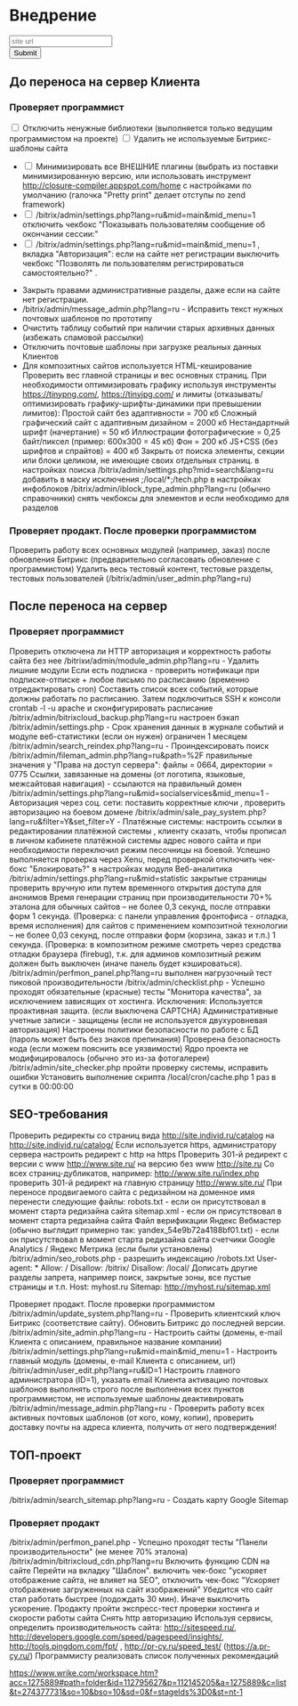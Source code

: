 # Внедрение 
<form class="form-inline">
  <div class="form-group">
    <input type="text" class="form-control" name="url" id="url" placeholder="site url">
  </div>
  <button type="submit" class="btn btn-default btn-sm">Submit</button>
</form>


## До переноса на сервер Клиента 
### Проверяет программист
<label class="checkbox-inline">
  <input type="checkbox" id="inlineCheckbox1" value="option1"> Отключить ненужные библиотеки (выполняется только ведущим программистом на проекте)
</label>

<label class="checkbox-inline">
  <input type="checkbox" id="inlineCheckbox1" value="option1"> Удалить не используемые Битрикс-шаблоны сайта
</label>


- <input type="checkbox"> Минимизировать все ВНЕШНИЕ плагины (выбрать из поставки минимизированную версию, или использовать инструмент http://closure-compiler.appspot.com/home с настройками по умолчанию (галочка "Pretty print" делает отступы по zend framework)
- <input type="checkbox"> /bitrix/admin/settings.php?lang=ru&mid=main&mid_menu=1 отключить чекбокс "Показывать пользователям сообщение об окончании сессии:"
- <input type="checkbox"> /bitrix/admin/settings.php?lang=ru&mid=main&mid_menu=1 , вкладка "Авторизация": если на сайте нет регистрации выключить чекбокс "Позволять ли пользователям регистрироваться самостоятельно?" . 
* Закрыть правами административные разделы, даже если на сайте нет регистрации.
* /bitrix/admin/message_admin.php?lang=ru - Исправить текст нужных почтовых шаблонов по прототипу 
* Очистить таблицу событий при наличии старых архивных данных (избежать спамовой рассылки)
* Отключить почтовые шаблоны при загрузке реальных данных Клиентов 
* Для композитных сайтов используется HTML-кеширование
Проверить вес главной страницы и вес основных страниц. При необходимости оптимизировать графику используя инструменты https://tinypng.com/, https://tinyjpg.com/ и лимиты (отказывать/оптимизировать графику-шрифты-динамики при превышении лимитов):
Простой сайт без адаптивности = 700 кб
Сложный графический сайт с адаптивным дизайном = 2000 кб
Нестандартный шрифт (начертание) = 50 кб
Иллюстрации фотографические = 0,25 байт/пиксел (пример: 600х300 = 45 кб)
Фон = 200 кб
JS+CSS (без шрифтов и спрайтов) = 400 кб
Закрыть от поиска элементы, секции или блоки целиком, не имеющие своих отдельных страниц.
в настройках поиска /bitrix/admin/settings.php?mid=search&lang=ru добавить в маску исключения ;/local/*;/tech.php
в настройках инфоблоков /bitrix/admin/iblock_type_admin.php?lang=ru (обычно справочники)
снять чекбоксы для элементов и если необходимо для разделов

### Проверяет продакт. После проверки программистом
Проверить работу всех основных модулей (например, заказ) после обновления Битрикс (предварительно согласовать обновление с программистом)
Удалить весь тестовый контент, тестовые разделы, тестовых пользователей (/bitrix/admin/user_admin.php?lang=ru)

## После переноса на сервер 

### Проверяет программист
Проверить отключена ли HTTP авторизация и корректность работы сайта без нее
/bitrixи/admin/module_admin.php?lang=ru - Удалить лишние модули
Если есть подписка - проверить нотификаци при подписке-отписке + любое письмо по расписанию (временно отредактировать cron)
Составить список всех событий, которые должны работать по расписанию. Затем подключиться SSH к консоли crontab -l -u apache и сконфигурировать расписание 
/bitrix/admin/bitrixcloud_backup.php?lang=ru настроен бэкап
/bitrix/admin/settings.php - Срок хранения данных в журнале событий и модуле веб-статистики (если он нужен) ограничен 1 месяцем
/bitrix/admin/search_reindex.php?lang=ru - Проиндексировать поиск
/bitrix/admin/fileman_admin.php?lang=ru&path=%2F  правильные значения у "Права на  доступ сервера": файлы = 0664, директории = 0775
Ссылки, завязанные на домены (от логотипа, языковые, межсайтовая навигация) - ссылаются на правильный домен
/bitrix/admin/settings.php?lang=ru&mid=socialservices&mid_menu=1 - Авторизация через соц. сети: поставить корректные ключи , проверить авторизацию на боевом домене
/bitrix/admin/sale_pay_system.php?lang=ru&filter=Y&set_filter=Y - Платёжные системы: настроить ссылки в редактировании платёжной системы , клиенту сказать, чтобы прописал в личном кабинете платёжной системы адрес нового сайта и при необходимости переключил режим песочницы на боевой.
Успешно выполняется проверка через Xenu, 
перед проверкой отключить чек-бокс "Блокировать?" в настройках модуля Веб-аналитика /bitrix/admin/settings.php?lang=ru&mid=statistic
закрытые страницы проверить вручную или путем временного открытия доступа для анонимов 
Время генерации страниц при производительности 70+% эталона
для обычных сайтов – не более 0,3 секунд, после отправки форм 1 секунда. (Проверка: с панели управления фронтофиса - отладка, время исполнения)
для сайтов с применением композитной технологии – не более 0,03 секунд, после отправки форм (корзина, заказ и т.п.) 1 секунда. 
(Проверка: в композитном режиме смотреть через средства отладки браузера (firebug), т.к. для админов композитный режим должен быть выключен (иначе панель будет кэшироваться).
/bitrix/admin/perfmon_panel.php?lang=ru выполнен нагрузочный тест пиковой производительности 
/bitrix/admin/checklist.php - Успешно проходят обязательные (красные) тесты "Монитора качества", за исключением зависящих от хостинга. Исключения:
Используется проактивная защита. (если выключена CAPTCHA)
Административные учетные записи - защищены (если не используется двухуровневая авторизация)
Настроены политики безопасности по работе с БД (пароль может быть без знаков препинания)
Проверена безопасность кода (если можем пояснить все уязвимости)
Ядро проекта не модифицировалось (обычно это из-за фотогалереи)
/bitrix/admin/site_checker.php пройти проверку системы, исправить ошибки
Установить выполнение скрипта /local/cron/cache.php 1 раз в сутки в 00:00:00

## SEO-требования
Проверить редиректы со страниц вида http://site.individ.ru/catalog на http://site.individ.ru/catalog/
Если используется https, администратору сервера  настроить редирект с http на https
Проверить 301-й редирект с версии с www http://www.site.ru/ на версию без www http://site.ru 
Со всех страниц-дубликатов, например: http://www.site.ru/index.php проверить 301-й редирект на главную страницу http://www.site.ru/
При переносе продвигаемого сайта с редизайном на доменное имя перенести следующие файлы:
robots.txt  - если он присутствовал в момент старта редизайна сайта
sitemap.xml - если он присутствовал в момент старта редизайна сайта
Файл верификации Яндекс Вебмастер (обычно выглядит примерно так: yandex_54e9b72a4188bf01.txt)   -  если он присутствовал в момент старта редизайна сайта
счетчики Google Analytics / Яндекс Метрика (если были установлены)
/bitrix/admin/seo_robots.php - разрешить индексацию
/robots.txt
User-agent: *
Allow: /
Disallow: /bitrix/
Disallow: /local/
Дописать другие разделы запрета, например поиск, закрытые зоны, все пустые страницы и т.п. 
Host: myhost.ru
Sitemap: http://myhost.ru/sitemap.xml


Проверяет продакт. После проверки программистом
/bitrix/admin/update_system.php?lang=ru - Проверить клиентский ключ Битрикс (соответствие сайту). Обновить Битрикс до последней версии.
/bitrix/admin/site_admin.php?lang=ru - Настроить сайты (домены, e-mail Клиента с описанием, правильное название компании)
/bitrix/admin/settings.php?lang=ru&mid=main&mid_menu=1 - Настроить главный модуль (домены, e-mail Клиента с описанием, url)
/bitrix/admin/user_edit.php?lang=ru&ID=1 Настроить главного администратора (ID=1), указать email Клиента
активацию почтовых шаблонов выполнять строго после выполнения всех пунктов программистом, не используемые шаблоны деактивировать
/bitrix/admin/message_admin.php?lang=ru - Проверить работу всех активных почтовых шаблонов (от кого, кому, копии), проверить доставку почты на адреса клиента, получить от него подтверждения!


## ТОП-проект
### Проверяет программист
/bitrix/admin/search_sitemap.php?lang=ru - Создать карту Google Sitemap
### Проверяет продакт
/bitrix/admin/perfmon_panel.php - Успешно проходят тесты "Панели производительности" (не менее 70% эталона)
/bitrix/admin/bitrixcloud_cdn.php?lang=ru Включить функцию CDN на сайте Перейти на вкладку "Шаблон". включить чек-бокс "ускоряет отображение сайта, не влияет на SEO", отключить чек-бокс "Ускоряет отображение загруженных на сайт изображений"
Убедится что сайт стал работать быстрее (подождать 30 мин). Иначе выключить ускорение.
Продакту пройти экспресс-тест проверки хостинга и скорости работы сайта
Снять http авторизацию
Используя сервисы, определить производительность сайта:
http://sitespeed.ru/, 
http://developers.google.com/speed/pagespeed/insights/, 
http://tools.pingdom.com/fpt/ , 
http://pr-cy.ru/speed_test/  (https://a.pr-cy.ru/)
Программисту реализовать список полученных рекомендаций

https://www.wrike.com/workspace.htm?acc=1275889#path=folder&id=112795627&p=112145205&a=1275889&c=list&t=274377731&so=10&bso=10&sd=0&f=stageIds%3D0&st=nt-1